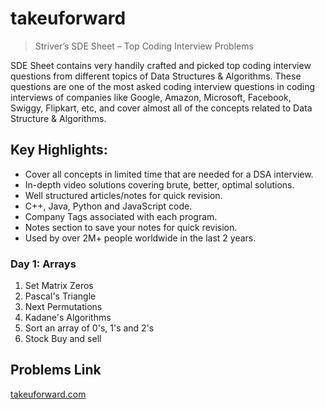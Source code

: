 # takeuforward

> Striver’s SDE Sheet – Top Coding Interview Problems

SDE Sheet contains very handily crafted and picked top coding interview questions from different topics of Data Structures & Algorithms. These questions are one of the most asked coding interview questions in coding interviews of companies like Google, Amazon, Microsoft, Facebook, Swiggy, Flipkart, etc, and cover almost all of the concepts related to Data Structure & Algorithms.

## Key Highlights:

* Cover all concepts in limited time that are needed for a DSA interview.
* In-depth video solutions covering brute, better, optimal solutions.
* Well structured articles/notes for quick revision.
* C++, Java, Python and JavaScript code.
* Company Tags associated with each program.
* Notes section to save your notes for quick revision.
* Used by over 2M+ people worldwide in the last 2 years.



### Day 1: Arrays

1. Set Matrix Zeros
2. Pascal's Triangle
3. Next Permutations
4. Kadane's Algorithms
5. Sort an array of 0's, 1's and 2's
6. Stock Buy and sell


## Problems Link

[takeuforward.com](https://takeuforward.org/interviews/strivers-sde-sheet-top-coding-interview-problems)